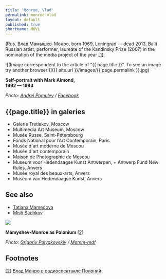 ```yaml
---
title: 'Monroe, Vlad'
permalink: monroe-vlad
layout: default
published: true
shortname: MOVL
---
```

(Rus. Влад Мамышев-Монро, born 1969, Leningrad — dead 2013, Bali) Russian artist, performer, laureate of the Kandinsky Prize (2007) in the nomination of the media project of the year <span id="a1">[\[1\]](#f1)</span>.


![(Image correspondent to the article of “{{ page.title }}”. To see an image try another browser!)]({{ site.url }}/images/{{ page.permalink }}.jpg)

**Self-portrait with Mark Almond, <br>1992 — 1993**

*Photo: [Andrei Pomulev](pomulev-andrei) / [Facebook](https://www.facebook.com/photo.php?fbid=1657445534347751&set=a.102145249877795.3311.100002469602366&type=3&theater)*

## {{page.title}} in galeries

+ Galerie Tretiakov, Moscow
+ Multimedia Art Museum, Moscow
+ Musée Russe, Saint-Pétersbourg
+ Fonds National pour l’Art Contemporain, Paris
+ Musée d'art moderne de Moscou
+ Musée d'art contemporain
+ Maison de Photographie de Moscou
+ Museum voor Hedendaagse Kunst Antwerpen, + Antwerp Fund New Rules, Anvers
+ Musée royal des beaux-arts, Anvers
+ Museum van Hedendaagse Kunst, Anvers

## See also

+ [Tatiana Mamedova](mamedova-tatiana)
+ [Mish Sachkov](sachkov-mish)

![](/images/{{page.permalink}}-3.jpg)

**Mamyshev-Monroe as Polonium** <span id="a2">[\[2\]](#f2)</span>

*Photo: [Grigoriy Polyakovskiy](index) / [Mamm-mdf](index)*

## Footnotes

[[2]](#a2) <span id="f2"></span> [Влад Монро в радиоспектакле Полоний](https://www.youtube.com/watch?v=e8ohN3fR9tk)
